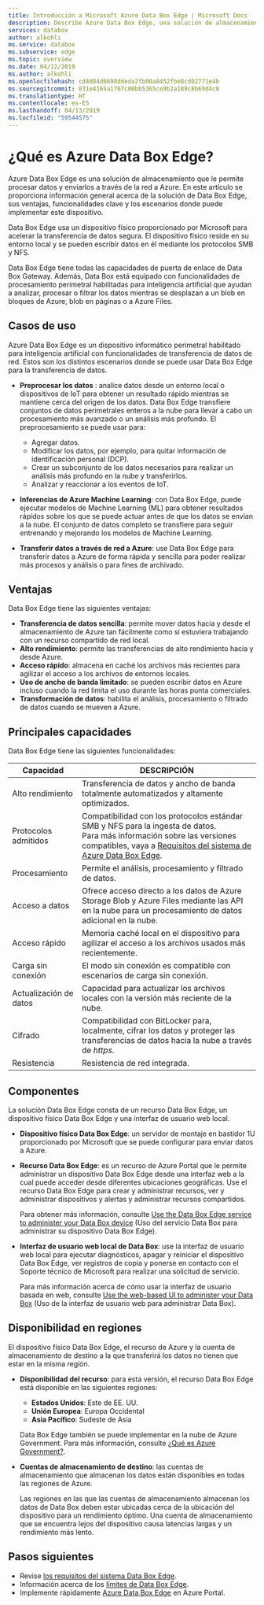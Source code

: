 ```yaml
---
title: Introducción a Microsoft Azure Data Box Edge | Microsoft Docs
description: Describe Azure Data Box Edge, una solución de almacenamiento que usa un dispositivo físico para las transferencias basadas en red a Azure.
services: databox
author: alkohli
ms.service: databox
ms.subservice: edge
ms.topic: overview
ms.date: 04/12/2019
ms.author: alkohli
ms.openlocfilehash: cd4d84d6698ddeda2fb00a8452fbe8cd02771e4b
ms.sourcegitcommit: 031e4165a1767c00bb5365ce9b2a189c8b69d4c0
ms.translationtype: HT
ms.contentlocale: es-ES
ms.lasthandoff: 04/13/2019
ms.locfileid: "59544575"
---
```

# <a name="what-is-azure-data-box-edge"></a>¿Qué es Azure Data Box Edge? 

Azure Data Box Edge es una solución de almacenamiento que le permite procesar datos y enviarlos a través de la red a Azure. En este artículo se proporciona información general acerca de la solución de Data Box Edge, sus ventajas, funcionalidades clave y los escenarios donde puede implementar este dispositivo. 

Data Box Edge usa un dispositivo físico proporcionado por Microsoft para acelerar la transferencia de datos segura. El dispositivo físico reside en su entorno local y se pueden escribir datos en él mediante los protocolos SMB y NFS. 

Data Box Edge tiene todas las capacidades de puerta de enlace de Data Box Gateway. Además, Data Box está equipado con funcionalidades de procesamiento perimetral habilitadas para inteligencia artificial que ayudan a analizar, procesar o filtrar los datos mientras se desplazan a un blob en bloques de Azure, blob en páginas o a Azure Files.  

## <a name="use-cases"></a>Casos de uso

Azure Data Box Edge es un dispositivo informático perimetral habilitado para inteligencia artificial con funcionalidades de transferencia de datos de red. Estos son los distintos escenarios donde se puede usar Data Box Edge para la transferencia de datos.

- **Preprocesar los datos** : analice datos desde un entorno local o dispositivos de IoT para obtener un resultado rápido mientras se mantiene cerca del origen de los datos. Data Box Edge transfiere conjuntos de datos perimetrales enteros a la nube para llevar a cabo un procesamiento más avanzado o un análisis más profundo.  El preprocesamiento se puede usar para: 

    - Agregar datos.
    - Modificar los datos, por ejemplo, para quitar información de identificación personal (DCP).
    - Crear un subconjunto de los datos necesarios para realizar un análisis más profundo en la nube y transferirlos.
    - Analizar y reaccionar a los eventos de IoT. 

- **Inferencias de Azure Machine Learning**: con Data Box Edge, puede ejecutar modelos de Machine Learning (ML) para obtener resultados rápidos sobre los que se puede actuar antes de que los datos se envían a la nube. El conjunto de datos completo se transfiere para seguir entrenando y mejorando los modelos de Machine Learning.

- **Transferir datos a través de red a Azure**: use Data Box Edge para transferir datos a Azure de forma rápida y sencilla para poder realizar más procesos y análisis o para fines de archivado. 

## <a name="benefits"></a>Ventajas

Data Box Edge tiene las siguientes ventajas:

- **Transferencia de datos sencilla**: permite mover datos hacia y desde el almacenamiento de Azure tan fácilmente como si estuviera trabajando con un recurso compartido de red local.  
- **Alto rendimiento**: permite las transferencias de alto rendimiento hacia y desde Azure. 
- **Acceso rápido**: almacena en caché los archivos más recientes para agilizar el acceso a los archivos de entornos locales.  
- **Uso de ancho de banda limitado**: se pueden escribir datos en Azure incluso cuando la red limita el uso durante las horas punta comerciales.  
- **Transformación de datos**: habilita el análisis, procesamiento o filtrado de datos cuando se mueven a Azure.

## <a name="key-capabilities"></a>Principales capacidades

Data Box Edge tiene las siguientes funcionalidades:

|Capacidad |DESCRIPCIÓN  |
|---------|---------|
|Alto rendimiento     | Transferencia de datos y ancho de banda totalmente automatizados y altamente optimizados.|
|Protocolos admitidos     | Compatibilidad con los protocolos estándar SMB y NFS para la ingesta de datos. <br> Para más información sobre las versiones compatibles, vaya a [Requisitos del sistema de Azure Data Box Edge](https://aka.ms/dbe-docs).|
|Procesamiento       |Permite el análisis, procesamiento y filtrado de datos.|
|Acceso a datos     | Ofrece acceso directo a los datos de Azure Storage Blob y Azure Files mediante las API en la nube para un procesamiento de datos adicional en la nube.|
|Acceso rápido     | Memoria caché local en el dispositivo para agilizar el acceso a los archivos usados más recientemente.|
|Carga sin conexión     | El modo sin conexión es compatible con escenarios de carga sin conexión.|
|Actualización de datos     | Capacidad para actualizar los archivos locales con la versión más reciente de la nube.|
|Cifrado    | Compatibilidad con BitLocker para, localmente, cifrar los datos y proteger las transferencias de datos hacia la nube a través de *https*.       |
|Resistencia     | Resistencia de red integrada.        |


## <a name="components"></a>Componentes

La solución Data Box Edge consta de un recurso Data Box Edge, un dispositivo físico Data Box Edge y una interfaz de usuario web local.

* **Dispositivo físico Data Box Edge**: un servidor de montaje en bastidor 1U proporcionado por Microsoft que se puede configurar para enviar datos a Azure. 
    
* **Recurso Data Box Edge**: es un recurso de Azure Portal que le permite administrar un dispositivo Data Box Edge desde una interfaz web a la cual puede acceder desde diferentes ubicaciones geográficas. Use el recurso Data Box Edge para crear y administrar recursos, ver y administrar dispositivos y alertas y administrar recursos compartidos.  

    <!--![The Data Box Edge service in Azure portal](media/data-box-overview/data-box-Edge-service1.png)-->

    Para obtener más información, consulte [Use the Data Box Edge service to administer your Data Box device](https://aka.ms/dbe-docs) (Uso del servicio Data Box para administrar su dispositivo Data Box Edge).

* **Interfaz de usuario web local de Data Box**: use la interfaz de usuario web local para ejecutar diagnósticos, apagar y reiniciar el dispositivo Data Box Edge, ver registros de copia y ponerse en contacto con el Soporte técnico de Microsoft para realizar una solicitud de servicio.

    <!--![The Data Box Edge local web UI](media/data-box-Edge-overview/data-box-Edge-local-web-ui.png)-->

    Para más información acerca de cómo usar la interfaz de usuario basada en web, consulte [Use the web-based UI to administer your Data Box](https://aka.ms/dbe-docs) (Uso de la interfaz de usuario web para administrar Data Box).


## <a name="region-availability"></a>Disponibilidad en regiones

El dispositivo físico Data Box Edge, el recurso de Azure y la cuenta de almacenamiento de destino a la que transferirá los datos no tienen que estar en la misma región.

- **Disponibilidad del recurso**: para esta versión, el recurso Data Box Edge está disponible en las siguientes regiones:
    - **Estados Unidos**: Este de EE. UU.
    - **Unión Europea**: Europa Occidental
    - **Asia Pacífico**: Sudeste de Asia
    
    Data Box Edge también se puede implementar en la nube de Azure Government. Para más información, consulte [¿Qué es Azure Government?](https://docs.microsoft.com/azure/azure-government/documentation-government-welcome).
    
- **Cuentas de almacenamiento de destino**: las cuentas de almacenamiento que almacenan los datos están disponibles en todas las regiones de Azure. 

    Las regiones en las que las cuentas de almacenamiento almacenan los datos de Data Box deben estar ubicadas cerca de la ubicación del dispositivo para un rendimiento óptimo. Una cuenta de almacenamiento que se encuentra lejos del dispositivo causa latencias largas y un rendimiento más lento. 


## <a name="next-steps"></a>Pasos siguientes

- Revise [los requisitos del sistema Data Box Edge](data-box-edge-system-requirements.md).
- Información acerca de los [límites de Data Box Edge](data-box-edge-limits.md).
- Implemente rápidamente [Azure Data Box Edge](data-box-edge-deploy-prep.md) en Azure Portal.




